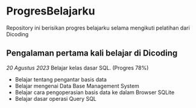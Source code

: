 # ProgresBelajarku
Repository ini berisikan progres belajarku selama mengikuti pelatihan dari Dicoding 

Pengalaman pertama kali belajar di Dicoding
--
*20 Agustus 2023* 
Belajar kelas dasar SQL. (Progres 78%)
- Belajar tentang pengantar basis data
- Belajar mengenai Data Base Management System
- Belajar cara pengoperasian basis data ke dalam Browser SQLite
- Belajar dasar operasi Query SQL
